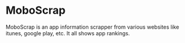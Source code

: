 # MoboScrap
MoboScrap is an app information scrapper from various websites like itunes, google play, etc. It all shows app rankings.

